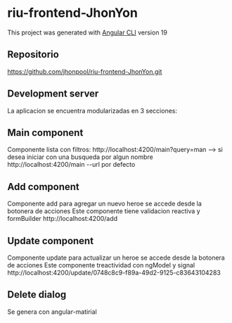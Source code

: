 # riu-frontend-JhonYon

This project was generated with [Angular CLI](https://github.com/angular/angular-cli) version 19

## Repositorio
https://github.com/jhonpool/riu-frontend-JhonYon.git

## Development server

La aplicacion se encuentra modularizadas en 3 secciones:

## Main component
Componente lista con filtros:
	http://localhost:4200/main?query=man --> si desea iniciar con una busqueda por algun nombre
	http://localhost:4200/main --url por defecto


## Add component
Componente add para agregar un nuevo heroe se accede desde la botonera de acciones
	Este componente tiene validacion reactiva y formBuilder
	http://localhost:4200/add


## Update component
Componente update para actualizar un heroe se accede desde la botonera de acciones
	Este componente treactividad con ngModel y signal
	http://localhost:4200/update/0748c8c9-f89a-49d2-9125-c83643104283
	
## Delete dialog
Se genera con angular-matirial
